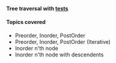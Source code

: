 #### Tree traversal with [tests][1]

#### Topics covered
+ Preorder, Inorder, PostOrder
+ Preorder, Inorder, PostOrder (Iterative)
+ Inorder n'th node
+ Inorder n'th node with descendents




[1]: https://github.com/jonycse/data-structures-algorithms-in-java/tree/master/src/test/java/dsalgo/tree/traversal

